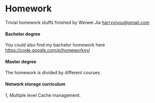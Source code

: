 Homework
========

Trivial homework stuffs finished by Weiwei Jia <harryxiyou@gmail.com>

#### Bachelor degree

You could also find my bachelor homework here
https://code.google.com/p/homeworkxy/

#### Master degree

The homework is divided by different courses.

#### Network storage curriculum

1, Multiple level Cache management.
